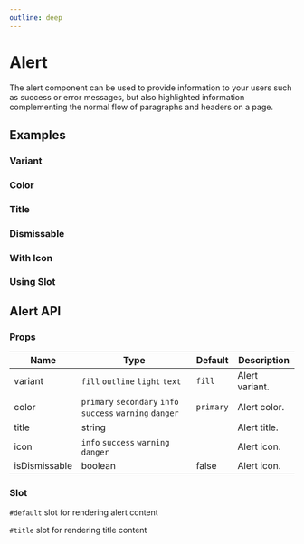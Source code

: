 ```yaml
---
outline: deep
---
```


<script setup lang="ts">
import AlertColor from './demo/alert/alert-color.vue'
import AlertDismissable from './demo/alert/alert-dismissable.vue'
import AlertIcon from './demo/alert/alert-icon.vue'
import AlertTitle from './demo/alert/alert-title.vue'
import AlertSlot from './demo/alert/alert-slot.vue'
import AlertVariant from './demo/alert/alert-variant.vue'
</script>

# Alert

The alert component can be used to provide information to your users such as success or error messages, but also highlighted information complementing the normal flow of paragraphs and headers on a page.

## Examples

### Variant

<!--@include: ./demo/alert/alert-variant.md-->

### Color

<!--@include: ./demo/alert/alert-color.md-->

### Title

<!--@include: ./demo/alert/alert-title.md-->

### Dismissable

<!--@include: ./demo/alert/alert-dismissable.md-->

### With Icon

<!--@include: ./demo/alert/alert-icon.md-->

### Using Slot

<!--@include: ./demo/alert/alert-slot.md-->

## Alert API

### Props

| Name          | Type                                                      | Default   | Description    |
| ------------- | --------------------------------------------------------- | --------- | -------------- |
| variant       | `fill` `outline` `light` `text`                           | `fill`    | Alert variant. |
| color         | `primary` `secondary` `info` `success` `warning` `danger` | `primary` | Alert color.   |
| title         | string                                                    |           | Alert title.   |
| icon          | `info` `success` `warning` `danger`                       |           | Alert icon.    |
| isDismissable | boolean                                                   | false     | Alert icon.    |

### Slot

`#default` slot for rendering alert content

`#title` slot for rendering title content
